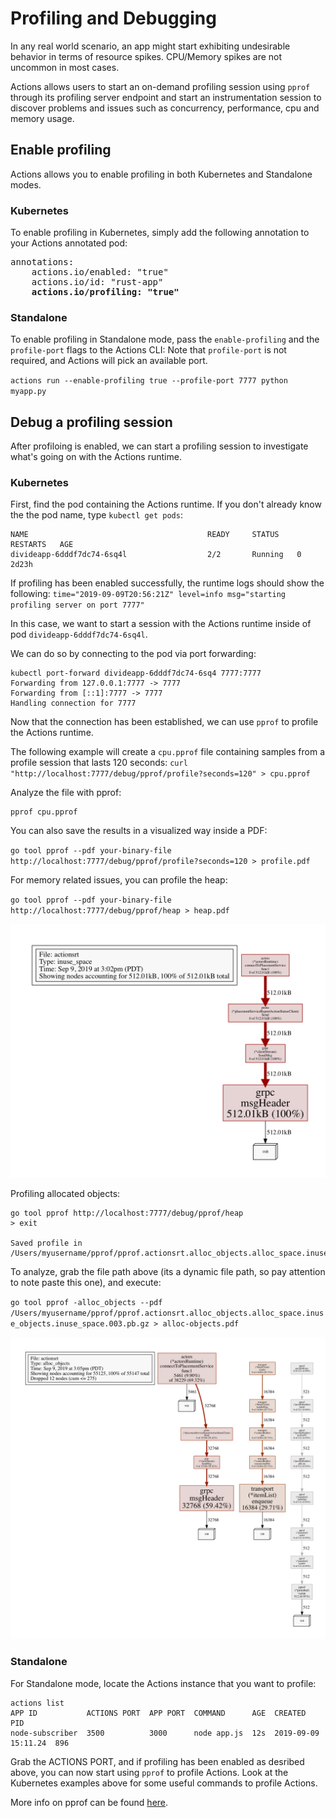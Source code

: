 # Profiling and Debugging

In any real world scenario, an app might start exhibiting undesirable behavior in terms of resource spikes.
CPU/Memory spikes are not uncommon in most cases.

Actions allows users to start an on-demand profiling session using `pprof` through its profiling server endpoint and start an instrumentation session to discover problems and issues such as concurrency, performance, cpu and memory usage.

## Enable profiling

Actions allows you to enable profiling in both Kubernetes and Standalone modes.

### Kubernetes

To enable profiling in Kubernetes, simply add the following annotation to your Actions annotated pod:

<pre>
annotations:
    actions.io/enabled: "true"
    actions.io/id: "rust-app"
    <b>actions.io/profiling: "true"</b>
</pre>

### Standalone

To enable profiling in Standalone mode, pass the `enable-profiling` and the `profile-port` flags to the Actions CLI:
Note that `profile-port` is not required, and Actions will pick an available port.

`actions run --enable-profiling true --profile-port 7777 python myapp.py`

## Debug a profiling session

After profiloing is enabled, we can start a profiling session to investigate what's going on with the Actions runtime.

### Kubernetes

First, find the pod containing the Actions runtime. If you don't already know the the pod name, type `kubectl get pods`:

```
NAME                                        READY     STATUS    RESTARTS   AGE
divideapp-6dddf7dc74-6sq4l                  2/2       Running   0          2d23h
```

If profiling has been enabled successfully, the runtime logs should show the following:
`time="2019-09-09T20:56:21Z" level=info msg="starting profiling server on port 7777"`

In this case, we want to start a session with the Actions runtime inside of pod `divideapp-6dddf7dc74-6sq4l`.

We can do so by connecting to the pod via port forwarding:

```
kubectl port-forward divideapp-6dddf7dc74-6sq4 7777:7777
Forwarding from 127.0.0.1:7777 -> 7777
Forwarding from [::1]:7777 -> 7777
Handling connection for 7777
```

Now that the connection has been established, we can use `pprof` to profile the Actions runtime.

The following example will create a `cpu.pprof` file containing samples from a profile session that lasts 120 seconds:
`curl "http://localhost:7777/debug/pprof/profile?seconds=120" > cpu.pprof`

Analyze the file with pprof:

```
pprof cpu.pprof
```

You can also save the results in a visualized way inside a PDF:

`go tool pprof --pdf your-binary-file http://localhost:7777/debug/pprof/profile?seconds=120 > profile.pdf`

For memory related issues, you can profile the heap:

`go tool pprof --pdf your-binary-file http://localhost:7777/debug/pprof/heap > heap.pdf`

![heap](../imgs/heap.png)

Profiling allocated objects:

```
go tool pprof http://localhost:7777/debug/pprof/heap
> exit

Saved profile in /Users/myusername/pprof/pprof.actionsrt.alloc_objects.alloc_space.inuse_objects.inuse_space.003.pb.gz
```

To analyze, grab the file path above (its a dynamic file path, so pay attention to note paste this one), and execute:

`go tool pprof -alloc_objects --pdf /Users/myusername/pprof/pprof.actionsrt.alloc_objects.alloc_space.inuse_objects.inuse_space.003.pb.gz > alloc-objects.pdf`

![alloc](../imgs/alloc.png)


### Standalone

For Standalone mode, locate the Actions instance that you want to profile:

```
actions list
APP ID           ACTIONS PORT  APP PORT  COMMAND      AGE  CREATED              PID
node-subscriber  3500          3000      node app.js  12s  2019-09-09 15:11.24  896
```

Grab the ACTIONS PORT, and if profiling has been enabled as desribed above, you can now start using `pprof` to profile Actions.
Look at the Kubernetes examples above for some useful commands to profile Actions.

More info on pprof can be found [here](https://github.com/google/pprof).
